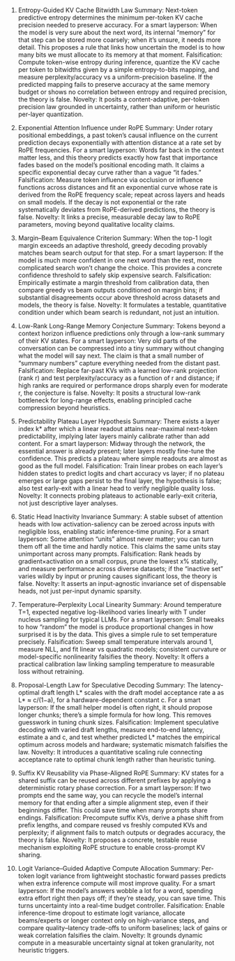 1) Entropy-Guided KV Cache Bitwidth Law
Summary: Next-token predictive entropy determines the minimum per-token KV cache precision needed to preserve accuracy.
For a smart layperson: When the model is very sure about the next word, its internal “memory” for that step can be stored more coarsely; when it’s unsure, it needs more detail. This proposes a rule that links how uncertain the model is to how many bits we must allocate to its memory at that moment.
Falsification: Compute token-wise entropy during inference, quantize the KV cache per token to bitwidths given by a simple entropy-to-bits mapping, and measure perplexity/accuracy vs a uniform-precision baseline. If the predicted mapping fails to preserve accuracy at the same memory budget or shows no correlation between entropy and required precision, the theory is false.
Novelty: It posits a content-adaptive, per-token precision law grounded in uncertainty, rather than uniform or heuristic per-layer quantization.

2) Exponential Attention Influence under RoPE
Summary: Under rotary positional embeddings, a past token’s causal influence on the current prediction decays exponentially with attention distance at a rate set by RoPE frequencies.
For a smart layperson: Words far back in the context matter less, and this theory predicts exactly how fast that importance fades based on the model’s positional encoding math. It claims a specific exponential decay curve rather than a vague “it fades.”
Falsification: Measure token influence via occlusion or influence functions across distances and fit an exponential curve whose rate is derived from the RoPE frequency scale; repeat across layers and heads on small models. If the decay is not exponential or the rate systematically deviates from RoPE-derived predictions, the theory is false.
Novelty: It links a precise, measurable decay law to RoPE parameters, moving beyond qualitative locality claims.

3) Margin–Beam Equivalence Criterion
Summary: When the top-1 logit margin exceeds an adaptive threshold, greedy decoding provably matches beam search output for that step.
For a smart layperson: If the model is much more confident in one next word than the rest, more complicated search won’t change the choice. This provides a concrete confidence threshold to safely skip expensive search.
Falsification: Empirically estimate a margin threshold from calibration data, then compare greedy vs beam outputs conditioned on margin bins; if substantial disagreements occur above threshold across datasets and models, the theory is false.
Novelty: It formulates a testable, quantitative condition under which beam search is redundant, not just an intuition.

4) Low-Rank Long-Range Memory Conjecture
Summary: Tokens beyond a context horizon influence predictions only through a low-rank summary of their KV states.
For a smart layperson: Very old parts of the conversation can be compressed into a tiny summary without changing what the model will say next. The claim is that a small number of “summary numbers” capture everything needed from the distant past.
Falsification: Replace far-past KVs with a learned low-rank projection (rank r) and test perplexity/accuracy as a function of r and distance; if high ranks are required or performance drops sharply even for moderate r, the conjecture is false.
Novelty: It posits a structural low-rank bottleneck for long-range effects, enabling principled cache compression beyond heuristics.

5) Predictability Plateau Layer Hypothesis
Summary: There exists a layer index k* after which a linear readout attains near-maximal next-token predictability, implying later layers mainly calibrate rather than add content.
For a smart layperson: Midway through the network, the essential answer is already present; later layers mostly fine-tune the confidence. This predicts a plateau where simple readouts are almost as good as the full model.
Falsification: Train linear probes on each layer’s hidden states to predict logits and chart accuracy vs layer; if no plateau emerges or large gaps persist to the final layer, the hypothesis is false; also test early-exit with a linear head to verify negligible quality loss.
Novelty: It connects probing plateaus to actionable early-exit criteria, not just descriptive layer analyses.

6) Static Head Inactivity Invariance
Summary: A stable subset of attention heads with low activation-saliency can be zeroed across inputs with negligible loss, enabling static inference-time pruning.
For a smart layperson: Some attention “units” almost never matter; you can turn them off all the time and hardly notice. This claims the same units stay unimportant across many prompts.
Falsification: Rank heads by gradient×activation on a small corpus, prune the lowest x% statically, and measure performance across diverse datasets; if the “inactive set” varies wildly by input or pruning causes significant loss, the theory is false.
Novelty: It asserts an input-agnostic invariance set of dispensable heads, not just per-input dynamic sparsity.

7) Temperature–Perplexity Local Linearity
Summary: Around temperature T=1, expected negative log-likelihood varies linearly with T under nucleus sampling for typical LLMs.
For a smart layperson: Small tweaks to how “random” the model is produce proportional changes in how surprised it is by the data. This gives a simple rule to set temperature precisely.
Falsification: Sweep small temperature intervals around 1, measure NLL, and fit linear vs quadratic models; consistent curvature or model-specific nonlinearity falsifies the theory.
Novelty: It offers a practical calibration law linking sampling temperature to measurable loss without retraining.

8) Proposal-Length Law for Speculative Decoding
Summary: The latency-optimal draft length L* scales with the draft model acceptance rate a as L* ≈ c/(1−a), for a hardware-dependent constant c.
For a smart layperson: If the small helper model is often right, it should propose longer chunks; there’s a simple formula for how long. This removes guesswork in tuning chunk sizes.
Falsification: Implement speculative decoding with varied draft lengths, measure end-to-end latency, estimate a and c, and test whether predicted L* matches the empirical optimum across models and hardware; systematic mismatch falsifies the law.
Novelty: It introduces a quantitative scaling rule connecting acceptance rate to optimal chunk length rather than heuristic tuning.

9) Suffix KV Reusability via Phase-Aligned RoPE
Summary: KV states for a shared suffix can be reused across different prefixes by applying a deterministic rotary phase correction.
For a smart layperson: If two prompts end the same way, you can recycle the model’s internal memory for that ending after a simple alignment step, even if their beginnings differ. This could save time when many prompts share endings.
Falsification: Precompute suffix KVs, derive a phase shift from prefix lengths, and compare reused vs freshly computed KVs and perplexity; if alignment fails to match outputs or degrades accuracy, the theory is false.
Novelty: It proposes a concrete, testable reuse mechanism exploiting RoPE structure to enable cross-prompt KV sharing.

10) Logit Variance–Guided Adaptive Compute Allocation
Summary: Per-token logit variance from lightweight stochastic forward passes predicts when extra inference compute will most improve quality.
For a smart layperson: If the model’s answers wobble a lot for a word, spending extra effort right then pays off; if they’re steady, you can save time. This turns uncertainty into a real-time budget controller.
Falsification: Enable inference-time dropout to estimate logit variance, allocate beams/experts or longer context only on high-variance steps, and compare quality–latency trade-offs to uniform baselines; lack of gains or weak correlation falsifies the claim.
Novelty: It grounds dynamic compute in a measurable uncertainty signal at token granularity, not heuristic triggers.
